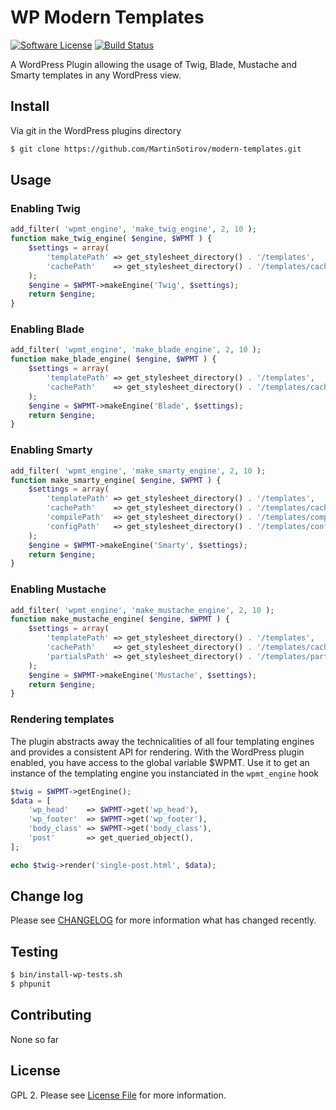 # WP Modern Templates

[![Software License][ico-license]](LICENSE.txt)
[![Build Status][ico-travis]][link-travis]

A WordPress Plugin allowing the usage of Twig, Blade, Mustache and Smarty templates in any WordPress view.

## Install

Via git in the WordPress plugins directory

``` bash
$ git clone https://github.com/MartinSotirov/modern-templates.git
```

## Usage

### Enabling Twig
``` php
add_filter( 'wpmt_engine', 'make_twig_engine', 2, 10 );
function make_twig_engine( $engine, $WPMT ) {
    $settings = array(
        'templatePath' => get_stylesheet_directory() . '/templates',
        'cachePath'    => get_stylesheet_directory() . '/templates/cache'
    );
	$engine = $WPMT->makeEngine('Twig', $settings);
	return $engine;
}
```

### Enabling Blade
``` php
add_filter( 'wpmt_engine', 'make_blade_engine', 2, 10 );
function make_blade_engine( $engine, $WPMT ) {
    $settings = array(
        'templatePath' => get_stylesheet_directory() . '/templates',
        'cachePath'    => get_stylesheet_directory() . '/templates/cache'
    );
	$engine = $WPMT->makeEngine('Blade', $settings);
	return $engine;
}
```

### Enabling Smarty
``` php
add_filter( 'wpmt_engine', 'make_smarty_engine', 2, 10 );
function make_smarty_engine( $engine, $WPMT ) {
    $settings = array(
        'templatePath' => get_stylesheet_directory() . '/templates',
        'cachePath'    => get_stylesheet_directory() . '/templates/cache',
        'compilePath'  => get_stylesheet_directory() . '/templates/compile',
        'configPath'   => get_stylesheet_directory() . '/templates/config',
    );
	$engine = $WPMT->makeEngine('Smarty', $settings);
	return $engine;
}
```

### Enabling Mustache
``` php
add_filter( 'wpmt_engine', 'make_mustache_engine', 2, 10 );
function make_mustache_engine( $engine, $WPMT ) {
    $settings = array(
        'templatePath' => get_stylesheet_directory() . '/templates',
        'cachePath'    => get_stylesheet_directory() . '/templates/cache',
        'partialsPath' => get_stylesheet_directory() . '/templates/partials',
    );
	$engine = $WPMT->makeEngine('Mustache', $settings);
	return $engine;
}
```

### Rendering templates
The plugin abstracts away the technicalities of all four templating engines and provides
a consistent API for rendering. With the WordPress plugin enabled, you have access to the
global variable $WPMT. Use it to get an instance of the templating engine you instanciated
in the `wpmt_engine` hook
``` php
$twig = $WPMT->getEngine();
$data = [
    'wp_head'    => $WPMT->get('wp_head'),
    'wp_footer'  => $WPMT->get('wp_footer'),
    'body_class' => $WPMT->get('body_class'),
    'post'       => get_queried_object(),
];

echo $twig->render('single-post.html', $data);
```

## Change log

Please see [CHANGELOG](CHANGELOG.md) for more information what has changed recently.

## Testing

``` bash
$ bin/install-wp-tests.sh
$ phpunit
```

## Contributing

None so far

## License

GPL 2. Please see [License File](LICENSE.md) for more information.

[ico-license]: https://camo.githubusercontent.com/1e084a16de2002b053b5087d7c652941091cc5ea/687474703a2f2f696d672e736869656c64732e696f2f62616467652f6c6963656e73652d47504c76322d627269676874677265656e2e737667
[ico-travis]: https://travis-ci.org/MartinSotirov/modern-templates.svg?branch=master
[ico-scrutinizer]: https://img.shields.io/scrutinizer/coverage/g/:vendor/:package_name.svg?style=flat-square

[link-travis]: https://travis-ci.org/MartinSotirov/modern-templates
[link-author]: https://github.com/MartinSotirov
